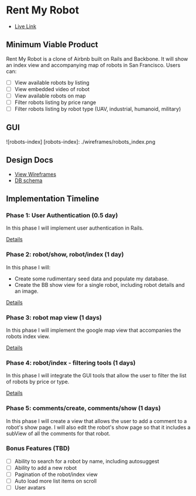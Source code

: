 # Rent My Robot

* [Live Link](http://www.rent-my-robot.com//)

## Minimum Viable Product
Rent My Robot is a clone of Airbnb built on Rails and Backbone.
It will show an index view and accompanying map of robots in San Francisco.
Users can:

- [ ] View available robots by listing
- [ ] View embedded video of robot
- [ ] View available robots on map
- [ ] Filter robots listing by price range
- [ ] Filter robots listing by robot type (UAV, industrial, humanoid, military)

## GUI
![robots-index]
[robots-index]: ./wireframes/robots_index.png


## Design Docs
* [View Wireframes][views]
* [DB schema][schema]

[views]: ./docs/views.md
[schema]: ./docs/schema.md

## Implementation Timeline

### Phase 1: User Authentication (0.5 day)
In this phase I will implement user authentication in Rails.

[Details][phase-one]

### Phase 2: robot/show, robot/index (1 day)
In this phase I will:
- Create some rudimentary seed data and populate my database.
- Create the BB show view for a single robot, including robot details and an image.

[Details][phase-two]

### Phase 3: robot map view (1 days)
In this phase I will implement the google map view that accompanies the robots index view.

[Details][phase-three]

### Phase 4: robot/index - filtering tools (1 days)
In this phase I will integrate the GUI tools that allow the user to filter the list of robots by price or type.

[Details][phase-four]

### Phase 5: comments/create, comments/show (1 days)
In this phase I will create a view that allows the user to add a comment to a robot's show page.  I will also edit the robot's show page so that it includes a subView of all the comments for that robot.

### Bonus Features (TBD)
- [ ] Ability to search for a robot by name, including autosuggest
- [ ] Ability to add a new robot
- [ ] Pagination of the robot/index view
- [ ] Auto load more list items on scroll
- [ ] User avatars

[phase-one]: ./docs/phases/project_schedule.png
[phase-two]: ./docs/phases/project_schedule.png
[phase-three]: ./docs/phases/project_schedule.png
[phase-four]: ./docs/phases/project_schedule.png
[phase-five]: ./docs/phases/project_schedule.png
